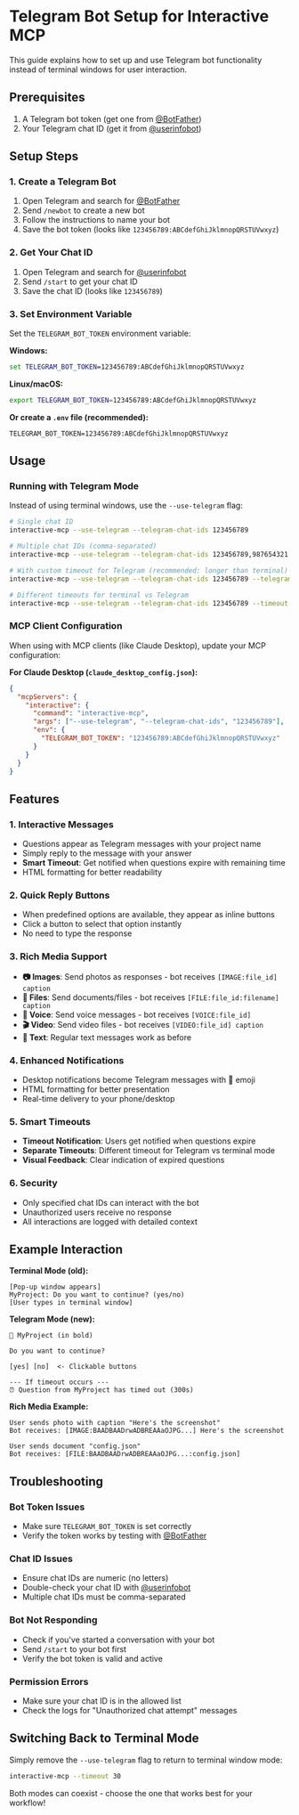 # Telegram Bot Setup for Interactive MCP

This guide explains how to set up and use Telegram bot functionality instead of terminal windows for user interaction.

## Prerequisites

1. A Telegram bot token (get one from [@BotFather](https://t.me/BotFather))
2. Your Telegram chat ID (get it from [@userinfobot](https://t.me/userinfobot))

## Setup Steps

### 1. Create a Telegram Bot

1. Open Telegram and search for [@BotFather](https://t.me/BotFather)
2. Send `/newbot` to create a new bot
3. Follow the instructions to name your bot
4. Save the bot token (looks like `123456789:ABCdefGhiJklmnopQRSTUVwxyz`)

### 2. Get Your Chat ID

1. Open Telegram and search for [@userinfobot](https://t.me/userinfobot)
2. Send `/start` to get your chat ID
3. Save the chat ID (looks like `123456789`)

### 3. Set Environment Variable

Set the `TELEGRAM_BOT_TOKEN` environment variable:

**Windows:**

```cmd
set TELEGRAM_BOT_TOKEN=123456789:ABCdefGhiJklmnopQRSTUVwxyz
```

**Linux/macOS:**

```bash
export TELEGRAM_BOT_TOKEN=123456789:ABCdefGhiJklmnopQRSTUVwxyz
```

**Or create a `.env` file (recommended):**

```env
TELEGRAM_BOT_TOKEN=123456789:ABCdefGhiJklmnopQRSTUVwxyz
```

## Usage

### Running with Telegram Mode

Instead of using terminal windows, use the `--use-telegram` flag:

```bash
# Single chat ID
interactive-mcp --use-telegram --telegram-chat-ids 123456789

# Multiple chat IDs (comma-separated)
interactive-mcp --use-telegram --telegram-chat-ids 123456789,987654321

# With custom timeout for Telegram (recommended: longer than terminal)
interactive-mcp --use-telegram --telegram-chat-ids 123456789 --telegram-timeout 600

# Different timeouts for terminal vs Telegram
interactive-mcp --use-telegram --telegram-chat-ids 123456789 --timeout 30 --telegram-timeout 300
```

### MCP Client Configuration

When using with MCP clients (like Claude Desktop), update your MCP configuration:

**For Claude Desktop (`claude_desktop_config.json`):**

```json
{
  "mcpServers": {
    "interactive": {
      "command": "interactive-mcp",
      "args": ["--use-telegram", "--telegram-chat-ids", "123456789"],
      "env": {
        "TELEGRAM_BOT_TOKEN": "123456789:ABCdefGhiJklmnopQRSTUVwxyz"
      }
    }
  }
}
```

## Features

### 1. Interactive Messages

- Questions appear as Telegram messages with your project name
- Simply reply to the message with your answer
- **Smart Timeout**: Get notified when questions expire with remaining time
- HTML formatting for better readability

### 2. Quick Reply Buttons

- When predefined options are available, they appear as inline buttons
- Click a button to select that option instantly
- No need to type the response

### 3. Rich Media Support

- **📷 Images**: Send photos as responses - bot receives `[IMAGE:file_id] caption`
- **📄 Files**: Send documents/files - bot receives `[FILE:file_id:filename] caption`
- **🎵 Voice**: Send voice messages - bot receives `[VOICE:file_id]`
- **🎬 Video**: Send video files - bot receives `[VIDEO:file_id] caption`
- **💬 Text**: Regular text messages work as before

### 4. Enhanced Notifications

- Desktop notifications become Telegram messages with 🔔 emoji
- HTML formatting for better presentation
- Real-time delivery to your phone/desktop

### 5. Smart Timeouts

- **Timeout Notification**: Users get notified when questions expire
- **Separate Timeouts**: Different timeout for Telegram vs terminal mode
- **Visual Feedback**: Clear indication of expired questions

### 6. Security

- Only specified chat IDs can interact with the bot
- Unauthorized users receive no response
- All interactions are logged with detailed context

## Example Interaction

**Terminal Mode (old):**

```
[Pop-up window appears]
MyProject: Do you want to continue? (yes/no)
[User types in terminal window]
```

**Telegram Mode (new):**

```
🤖 MyProject (in bold)

Do you want to continue?

[yes] [no]  <- Clickable buttons

--- If timeout occurs ---
⏰ Question from MyProject has timed out (300s)
```

**Rich Media Example:**

```
User sends photo with caption "Here's the screenshot"
Bot receives: [IMAGE:BAADBAADrwADBREAAaOJPG...] Here's the screenshot

User sends document "config.json"
Bot receives: [FILE:BAADBAADrwADBREAAaOJPG...:config.json]
```

## Troubleshooting

### Bot Token Issues

- Make sure `TELEGRAM_BOT_TOKEN` is set correctly
- Verify the token works by testing with [@BotFather](https://t.me/BotFather)

### Chat ID Issues

- Ensure chat IDs are numeric (no letters)
- Double-check your chat ID with [@userinfobot](https://t.me/userinfobot)
- Multiple chat IDs must be comma-separated

### Bot Not Responding

- Check if you've started a conversation with your bot
- Send `/start` to your bot first
- Verify the bot token is valid and active

### Permission Errors

- Make sure your chat ID is in the allowed list
- Check the logs for "Unauthorized chat attempt" messages

## Switching Back to Terminal Mode

Simply remove the `--use-telegram` flag to return to terminal window mode:

```bash
interactive-mcp --timeout 30
```

Both modes can coexist - choose the one that works best for your workflow!
